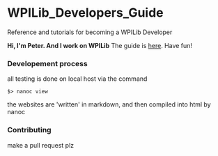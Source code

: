 # WPILib_Developers_Guide
Reference and tutorials for becoming a WPILib Developer

**Hi, I'm Peter. And I work on WPILib**
The guide is [here](http://petermitrano.github.io/WPILib_Developers_Guide). Have fun!

### Developement process
all testing is done on local host via the command

    $> nanoc view

the websites are 'written' in markdown, and then compiled into html by nanoc


### Contributing
make a pull request plz
